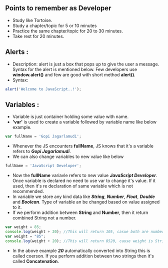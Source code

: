 ## Points to remember as Developer
- Study like Tortoise.
- Study a chapter/topic for 5 or 10 minutes
- Practice the same chapter/topic for 20 to 30 minutes.
- Take rest for 20 minutes.

## Alerts :
- Description: alert is just a box that pops up to give the user a message. Syntax for the alert is mentioned below. Few developers use **window.alert()** and few are good with short method **alert()**.
- Syntax: 
```js
alert('Welcome to JavaScript..!');
```

## Variables :
- Variable is just container holding some value with name. 
- **'var'** is used to create a variable followed by variable name like below example.
```js
var fullName = 'Gopi Jagarlamudi';
```
- Whenever the JS encounters **fullName**, JS knows that it's a variable refers to ***Gopi Jagarlamudi***.
- We can also change variables to new value like below
```js
fullName = 'JavaScript Developer';
```
- Now the **fullName** variavle refers to new value ***JavaScript Developer***. Once variable is declared no need to use var to change it's value. If it used, then it's re declaration of same variable which is not recommended.
- In variable we store any kind data like ***String***, ***Number***, ***Float***, ***Double*** and ***Boolean***. Type of variable an be changed based on value assigned to it.
- If we perform addition between **String** and **Number**, then it return combined String not a number.
```js
var weight = 85;
console.log(weight + 20); //This will return 105, casue both are numbers
var weight = "85";
console.log(weight + 20); //This will return 8520, cause weight is String and 20 is number.
```
- In the above example ***20*** automatically converted into String this is called coerson. If you perform addition between two strings then it's called **Concatenation**.
<!--stackedit_data:
eyJoaXN0b3J5IjpbLTgxMjAwNDYxNCwtNzI2OTQwMDI3LC0xNT
YxODU0NTEzLC0xOTc3MTc0NDMxLC0yMjM2MTU5OTUsNDU3NDAx
ODg1LDkzNjk5MTYzMSwxOTMzNTg5NDI3LC00NzYxODE1OV19
-->